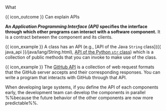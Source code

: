 <span id="title">What</span>

<span id="prereqs"></span>

<span id="outcomes">{{ icon_outcome }} Can explain APIs</span>

<div id="body">

**An _Application Programming Interface (API)_ specifies the interface through which other programs can interact with a software component.** It is a contract between the component and its clients.

<box>

{{ icon_example }} A class has an API (e.g., [API of the Java `String` class]({{ java_api }}/java/lang/String.html), [API of the Python `str` class](https://docs.python.org/3/library/stdtypes.html#text-sequence-type-str)) which is a collection of public methods that you can invoke to make use of the class.

{{ icon_example }} The [GitHub API](https://developer.github.com/v3/) is a collection of web request formats that the GitHub server accepts and their corresponding responses. You can write a program that interacts with GitHub through that API.

</box>

When developing large systems, if you define the API of each components early, the development team can develop the components in parallel %%because the future behavior of the other components are now more predictable%%. 

</div>

<div id="extras">

<include src="exercises.md" />

</div>
